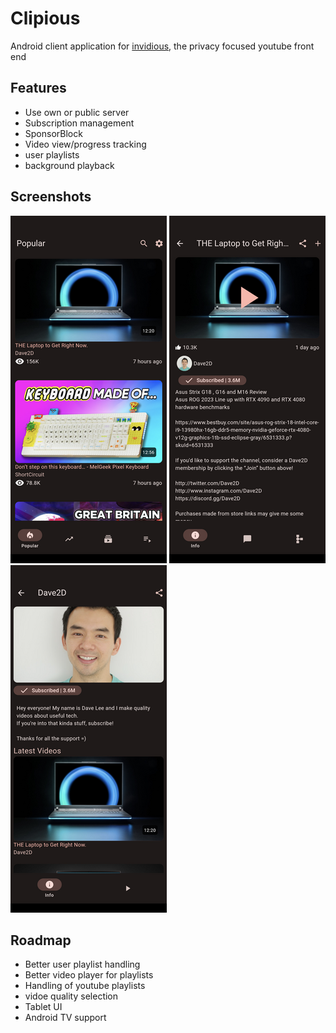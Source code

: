 # Clipious

Android client application for [invidious](https://invidious.io), the privacy focused youtube front end

## Features

- Use own or public  server
- Subscription management
- SponsorBlock
- Video view/progress tracking
- user playlists
- background playback

## Screenshots

[![Video list](./screenshots/video-list_small.png)](./screenshots/video-list.png)
[![Video details](./screenshots/video-details_small.png)](./screenshots/video-details.png)
[![Channel](./screenshots/channel_small.png)](./screenshots/channel.png)

## Roadmap

- Better user playlist handling
- Better video player for playlists
- Handling of youtube playlists
- vidoe quality selection
- Tablet UI
- Android TV support

